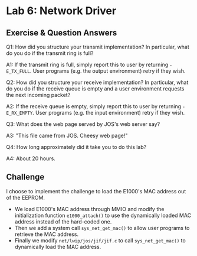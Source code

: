 # Lab 6: Network Driver

## Exercise & Question Answers

Q1: How did you structure your transmit implementation? In particular, what do you do if the transmit ring is full?

A1: If the transmit ring is full, simply report this to user by returning `-E_TX_FULL`. User programs (e.g. the output environment) retry if they wish.

Q2: How did you structure your receive implementation? In particular, what do you do if the receive queue is empty and a user environment requests the next incoming packet?

A2: If the receive queue is empty, simply report this to user by returning `-E_RX_EMPTY`. User programs (e.g. the input environment) retry if they wish.

Q3: What does the web page served by JOS's web server say?

A3: "This file came from JOS. Cheesy web page!"

Q4: How long approximately did it take you to do this lab?

A4: About 20 hours.

## Challenge

I choose to implement the challenge to load the E1000's MAC address out of the EEPROM.

- We load E1000's MAC address through MMIO and modify the initialization function `e1000_attach()` to use the dynamically loaded MAC address instead of the hard-coded one.
- Then we add a system call `sys_net_get_mac()` to allow user programs to retrieve the MAC address.
- Finally we modify `net/lwip/jos/jif/jif.c` to call `sys_net_get_mac()` to dynamically load the MAC address.
